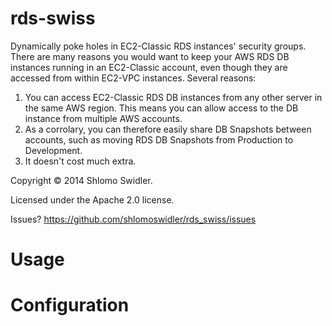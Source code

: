 rds-swiss
=========

Dynamically poke holes in EC2-Classic RDS instances' security groups. There are many reasons you would want to keep your AWS RDS DB instances running in an EC2-Classic account, even though they are accessed from within EC2-VPC instances. Several reasons:

1. You can access EC2-Classic RDS DB instances from any other server in the same AWS region. This means you can allow access to the DB instance from multiple AWS accounts.
2. As a corrolary, you can therefore easily share DB Snapshots between accounts, such as moving RDS DB Snapshots from Production to Development.
3. It doesn't cost much extra.

Copyright &copy; 2014 Shlomo Swidler.

Licensed under the Apache 2.0 license.

Issues? https://github.com/shlomoswidler/rds_swiss/issues

# Usage


# Configuration
